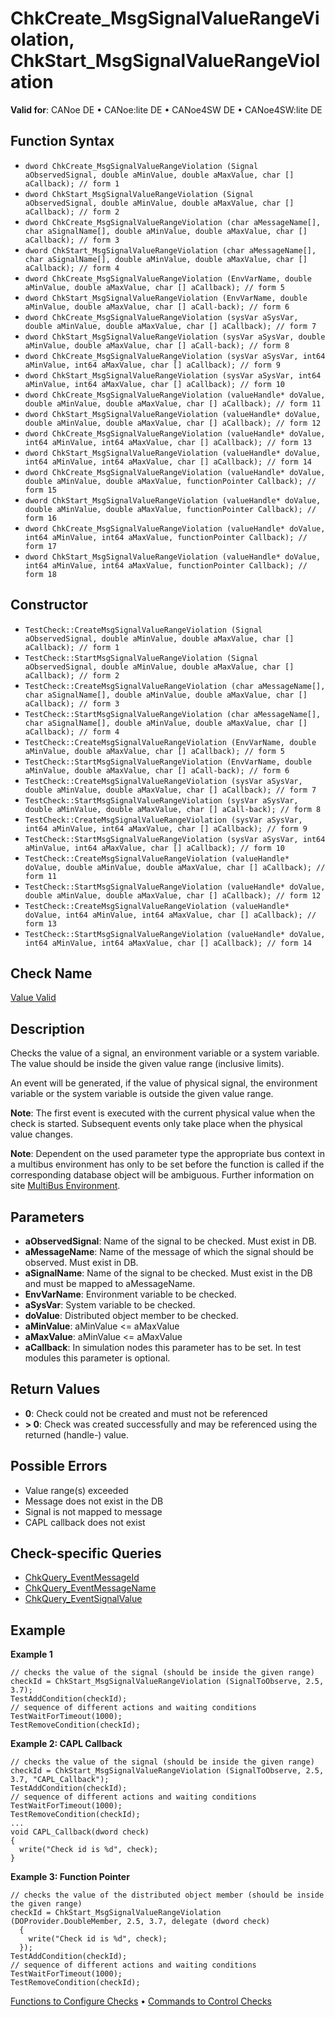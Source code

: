 # ChkCreate_MsgSignalValueRangeViolation, ChkStart_MsgSignalValueRangeViolation

**Valid for**: CANoe DE • CANoe:lite DE • CANoe4SW DE • CANoe4SW:lite DE

## Function Syntax

- `dword ChkCreate_MsgSignalValueRangeViolation (Signal aObservedSignal, double aMinValue, double aMaxValue, char [] aCallback); // form 1`
- `dword ChkStart_MsgSignalValueRangeViolation (Signal aObservedSignal, double aMinValue, double aMaxValue, char [] aCallback); // form 2`
- `dword ChkCreate_MsgSignalValueRangeViolation (char aMessageName[], char aSignalName[], double aMinValue, double aMaxValue, char [] aCallback); // form 3`
- `dword ChkStart_MsgSignalValueRangeViolation (char aMessageName[], char aSignalName[], double aMinValue, double aMaxValue, char [] aCallback); // form 4`
- `dword ChkCreate_MsgSignalValueRangeViolation (EnvVarName, double aMinValue, double aMaxValue, char [] aCallback); // form 5`
- `dword ChkStart_MsgSignalValueRangeViolation (EnvVarName, double aMinValue, double aMaxValue, char [] aCall-back); // form 6`
- `dword ChkCreate_MsgSignalValueRangeViolation (sysVar aSysVar, double aMinValue, double aMaxValue, char [] aCallback); // form 7`
- `dword ChkStart_MsgSignalValueRangeViolation (sysVar aSysVar, double aMinValue, double aMaxValue, char [] aCall-back); // form 8`
- `dword ChkCreate_MsgSignalValueRangeViolation (sysVar aSysVar, int64 aMinValue, int64 aMaxValue, char [] aCallback); // form 9`
- `dword ChkStart_MsgSignalValueRangeViolation (sysVar aSysVar, int64 aMinValue, int64 aMaxValue, char [] aCallback); // form 10`
- `dword ChkCreate_MsgSignalValueRangeViolation (valueHandle* doValue, double aMinValue, double aMaxValue, char [] aCallback); // form 11`
- `dword ChkStart_MsgSignalValueRangeViolation (valueHandle* doValue, double aMinValue, double aMaxValue, char [] aCallback); // form 12`
- `dword ChkCreate_MsgSignalValueRangeViolation (valueHandle* doValue, int64 aMinValue, int64 aMaxValue, char [] aCallback); // form 13`
- `dword ChkStart_MsgSignalValueRangeViolation (valueHandle* doValue, int64 aMinValue, int64 aMaxValue, char [] aCallback); // form 14`
- `dword ChkCreate_MsgSignalValueRangeViolation (valueHandle* doValue, double aMinValue, double aMaxValue, functionPointer Callback); // form 15`
- `dword ChkStart_MsgSignalValueRangeViolation (valueHandle* doValue, double aMinValue, double aMaxValue, functionPointer Callback); // form 16`
- `dword ChkCreate_MsgSignalValueRangeViolation (valueHandle* doValue, int64 aMinValue, int64 aMaxValue, functionPointer Callback); // form 17`
- `dword ChkStart_MsgSignalValueRangeViolation (valueHandle* doValue, int64 aMinValue, int64 aMaxValue, functionPointer Callback); // form 18`

## Constructor

- `TestCheck::CreateMsgSignalValueRangeViolation (Signal aObservedSignal, double aMinValue, double aMaxValue, char [] aCallback); // form 1`
- `TestCheck::StartMsgSignalValueRangeViolation (Signal aObservedSignal, double aMinValue, double aMaxValue, char [] aCallback); // form 2`
- `TestCheck::CreateMsgSignalValueRangeViolation (char aMessageName[], char aSignalName[], double aMinValue, double aMaxValue, char [] aCallback); // form 3`
- `TestCheck::StartMsgSignalValueRangeViolation (char aMessageName[], char aSignalName[], double aMinValue, double aMaxValue, char [] aCallback); // form 4`
- `TestCheck::CreateMsgSignalValueRangeViolation (EnvVarName, double aMinValue, double aMaxValue, char [] aCallback); // form 5`
- `TestCheck::StartMsgSignalValueRangeViolation (EnvVarName, double aMinValue, double aMaxValue, char [] aCall-back); // form 6`
- `TestCheck::CreateMsgSignalValueRangeViolation (sysVar aSysVar, double aMinValue, double aMaxValue, char [] aCallback); // form 7`
- `TestCheck::StartMsgSignalValueRangeViolation (sysVar aSysVar, double aMinValue, double aMaxValue, char [] aCall-back); // form 8`
- `TestCheck::CreateMsgSignalValueRangeViolation (sysVar aSysVar, int64 aMinValue, int64 aMaxValue, char [] aCallback); // form 9`
- `TestCheck::StartMsgSignalValueRangeViolation (sysVar aSysVar, int64 aMinValue, int64 aMaxValue, char [] aCallback); // form 10`
- `TestCheck::CreateMsgSignalValueRangeViolation (valueHandle* doValue, double aMinValue, double aMaxValue, char [] aCallback); // form 11`
- `TestCheck::StartMsgSignalValueRangeViolation (valueHandle* doValue, double aMinValue, double aMaxValue, char [] aCallback); // form 12`
- `TestCheck::CreateMsgSignalValueRangeViolation (valueHandle* doValue, int64 aMinValue, int64 aMaxValue, char [] aCallback); // form 13`
- `TestCheck::StartMsgSignalValueRangeViolation (valueHandle* doValue, int64 aMinValue, int64 aMaxValue, char [] aCallback); // form 14`

## Check Name

[Value Valid](../../../TestCommands/CheckDescriptions/CDValueValid.md)

## Description

Checks the value of a signal, an environment variable or a system variable. The value should be inside the given value range (inclusive limits).

An event will be generated, if the value of physical signal, the environment variable or the system variable is outside the given value range.

**Note**: The first event is executed with the current physical value when the check is started. Subsequent events only take place when the physical value changes.

**Note**: Dependent on the used parameter type the appropriate bus context in a multibus environment has only to be set before the function is called if the corresponding database object will be ambiguous. Further information on site [MultiBus Environment](../../../Shared/CAPL/General/TestMultiBusEnvironment.md).

## Parameters

- **aObservedSignal**: Name of the signal to be checked. Must exist in DB.
- **aMessageName**: Name of the message of which the signal should be observed. Must exist in DB.
- **aSignalName**: Name of the signal to be checked. Must exist in the DB and must be mapped to aMessageName.
- **EnvVarName**: Environment variable to be checked.
- **aSysVar**: System variable to be checked.
- **doValue**: Distributed object member to be checked.
- **aMinValue**: aMinValue \<= aMaxValue
- **aMaxValue**: aMinValue \<= aMaxValue
- **aCallback**: In simulation nodes this parameter has to be set. In test modules this parameter is optional.

## Return Values

- **0**: Check could not be created and must not be referenced
- **\> 0**: Check was created successfully and may be referenced using the returned (handle-) value.

## Possible Errors

- Value range(s) exceeded
- Message does not exist in the DB
- Signal is not mapped to message
- CAPL callback does not exist

## Check-specific Queries

- [ChkQuery_EventMessageId](CAPLfunctionChkQueryEventMessageId.md)
- [ChkQuery_EventMessageName](CAPLfunctionChkQueryEventMessageName.md)
- [ChkQuery_EventSignalValue](CAPLfunctionChkQueryEventSignalValue.md)

## Example

**Example 1**

```plaintext
// checks the value of the signal (should be inside the given range)
checkId = ChkStart_MsgSignalValueRangeViolation (SignalToObserve, 2.5, 3.7);
TestAddCondition(checkId);
// sequence of different actions and waiting conditions
TestWaitForTimeout(1000);
TestRemoveCondition(checkId);
```

**Example 2: CAPL Callback**

```plaintext
// checks the value of the signal (should be inside the given range)
checkId = ChkStart_MsgSignalValueRangeViolation (SignalToObserve, 2.5, 3.7, "CAPL_Callback");
TestAddCondition(checkId);
// sequence of different actions and waiting conditions
TestWaitForTimeout(1000);
TestRemoveCondition(checkId);
...
void CAPL_Callback(dword check)
{
  write("Check id is %d", check);
}
```

**Example 3: Function Pointer**

```plaintext
// checks the value of the distributed object member (should be inside the given range)
checkId = ChkStart_MsgSignalValueRangeViolation (DOProvider.DoubleMember, 2.5, 3.7, delegate (dword check)
  {
    write("Check id is %d", check);
  });
TestAddCondition(checkId);
// sequence of different actions and waiting conditions
TestWaitForTimeout(1000);
TestRemoveCondition(checkId);
```

[Functions to Configure Checks](../CAPLfunctionsTSLConfigurationFunctions.md) • [Commands to Control Checks](../CAPLfunctionsTSLCheckControlCommands.md)
